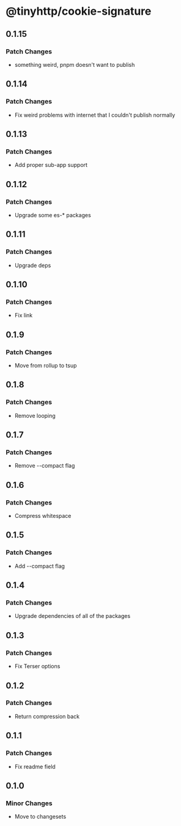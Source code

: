 # @tinyhttp/cookie-signature

## 0.1.15

### Patch Changes

- something weird, pnpm doesn't want to publish

## 0.1.14

### Patch Changes

- Fix weird problems with internet that I couldn't publish normally

## 0.1.13

### Patch Changes

- Add proper sub-app support

## 0.1.12

### Patch Changes

- Upgrade some es-\* packages

## 0.1.11

### Patch Changes

- Upgrade deps

## 0.1.10

### Patch Changes

- Fix link

## 0.1.9

### Patch Changes

- Move from rollup to tsup

## 0.1.8

### Patch Changes

- Remove looping

## 0.1.7

### Patch Changes

- Remove --compact flag

## 0.1.6

### Patch Changes

- Compress whitespace

## 0.1.5

### Patch Changes

- Add --compact flag

## 0.1.4

### Patch Changes

- Upgrade dependencies of all of the packages

## 0.1.3

### Patch Changes

- Fix Terser options

## 0.1.2

### Patch Changes

- Return compression back

## 0.1.1

### Patch Changes

- Fix readme field

## 0.1.0

### Minor Changes

- Move to changesets
